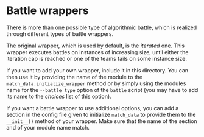 # Battle wrappers
There is more than one possible type of algorithmic battle, which is realized
through different types of battle wrappers.

The original wrapper, which is used by default, is the *iterated* one.
This wrapper executes battles on instances of increasing size, until either
the iteration cap is reached or one of the teams fails on some instance size.

If you want to add your own wrapper, include it in this directory. You can then
use it by providing the name of the module to the
`match_data.initialize_wrapper` method or by simply using the modules name for
the `--battle_type` option of the `battle` script (you may have to add its name
to the *choices* list of this option).

If you want a battle wrapper to use additional options, you can add a section in
the config file given to initialize `match_data` to provide them to the
`__init__()` method of your wrapper. Make sure that the name of the section
and of your module name match.
